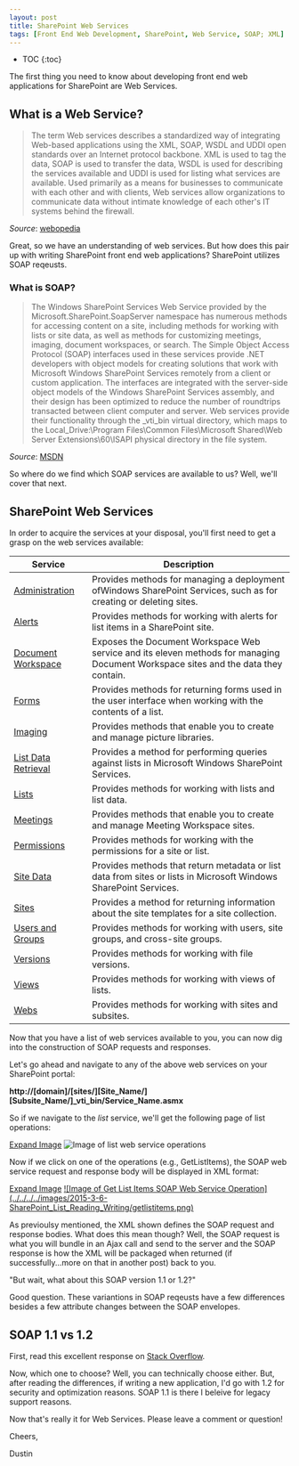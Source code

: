 ```yaml
---
layout: post
title: SharePoint Web Services
tags: [Front End Web Development, SharePoint, Web Service, SOAP; XML]
---
```

* TOC
{:toc}

The first thing you need to know about developing front end web applications for SharePoint are Web Services.

## What is a Web Service?
>The term Web services describes a standardized way of integrating Web-based applications using the XML, SOAP, WSDL and UDDI open standards over an Internet protocol backbone. XML is used to tag the data, SOAP is used to transfer the data, WSDL is used for describing the services available and UDDI is used for listing what services are available. Used primarily as a means for businesses to communicate with each other and with clients, Web services allow organizations to communicate data without intimate knowledge of each other's IT systems behind the firewall.

*Source*: [webopedia](http://www.webopedia.com/TERM/W/Web_Services.html)

Great, so we have an understanding of web services.  But how does this pair up with writing SharePoint front end web applications?  SharePoint utilizes SOAP reqeusts.

### What is SOAP?
>The Windows SharePoint Services Web Service provided by the Microsoft.SharePoint.SoapServer namespace has numerous methods for accessing content on a site, including methods for working with lists or site data, as well as methods for customizing meetings, imaging, document workspaces, or search.
The Simple Object Access Protocol (SOAP) interfaces used in these services provide .NET developers with object models for creating solutions that work with Microsoft Windows SharePoint Services remotely from a client or custom application. The interfaces are integrated with the server-side object models of the Windows SharePoint Services assembly, and their design has been optimized to reduce the number of roundtrips transacted between client computer and server.
Web services provide their functionality through the _vti_bin virtual directory, which maps to the Local_Drive:\Program Files\Common Files\Microsoft Shared\Web Server Extensions\60\ISAPI physical directory in the file system.

*Source*: [MSDN](https://msdn.microsoft.com/en-us/library/dd587241(v=office.11).aspx)

So where do we find which SOAP services are available to us?  Well, we'll cover that next.


## SharePoint Web Services 
In order to acquire the services at your disposal, you'll first need to get a grasp on the web services available:

| Service               | Description                                                                                                                        |
|-----------------------|------------------------------------------------------------------------------------------------------------------------------------|
| [Administration](https://msdn.microsoft.com/en-us/library/dd586087(v=office.11).aspx)        | Provides methods for managing a deployment ofWindows SharePoint Services, such as for creating or deleting sites.                  |
| [Alerts](https://msdn.microsoft.com/en-us/library/dd586093(v=office.11).aspx)                | Provides methods for working with alerts for list items in a SharePoint site.                                                      |
| [Document Workspace](https://msdn.microsoft.com/en-us/library/dd586103(v=office.11).aspx)    | Exposes the Document Workspace Web service and its eleven methods for managing Document Workspace sites and the data they contain. |
| [Forms](https://msdn.microsoft.com/en-us/library/dd586110(v=office.11).aspx)                 | Provides methods for returning forms used in the user interface when working with the contents of a list.                          |
| [Imaging](https://msdn.microsoft.com/en-us/library/dd586123(v=office.11).aspx)               | Provides methods that enable you to create and manage picture libraries.                                                           |
| [List Data Retrieval](https://msdn.microsoft.com/en-us/library/dd586096(v=office.11).aspx)   | Provides a method for performing queries against lists in Microsoft Windows SharePoint Services.                                   |
| [Lists](https://msdn.microsoft.com/en-us/library/dd586136(v=office.11).aspx)                 | Provides methods for working with lists and list data.                                                                             |
| [Meetings](https://msdn.microsoft.com/en-us/library/dd586165(v=office.11).aspx)              | Provides methods that enable you to create and manage Meeting Workspace sites.                                                     |
| [Permissions](https://msdn.microsoft.com/en-us/library/dd586179(v=office.11).aspx)           | Provides methods for working with the permissions for a site or list.                                                              |
| [Site Data](https://msdn.microsoft.com/en-us/library/dd586184(v=office.11).aspx)             | Provides methods that return metadata or list data from sites or lists in Microsoft Windows SharePoint Services.                   |
| [Sites](https://msdn.microsoft.com/en-us/library/dd586187(v=office.11).aspx)                 | Provides a method for returning information about the site templates for a site collection.                                        |
| [Users and Groups](https://msdn.microsoft.com/en-us/library/dd586193(v=office.11).aspx)      | Provides methods for working with users, site groups, and cross-site groups.                                                       |
| [Versions](https://msdn.microsoft.com/en-us/library/dd586197(v=office.11).aspx)              | Provides methods for working with file versions.                                                                                   |
| [Views](https://msdn.microsoft.com/en-us/library/dd586201(v=office.11).aspx)                 | Provides methods for working with views of lists.     | [Web Part Pages](https://msdn.microsoft.com/en-us/library/dd586207(v=office.11).aspx)        | Provides the methods to send information to and retrieve information from XML Web services.                                        |
| [Webs](https://msdn.microsoft.com/en-us/library/dd586211(v=office.11).aspx)                  | Provides methods for working with sites and subsites.                                                                              |


Now that you have a list of web services available to you, you can now dig into the construction of SOAP requests and responses.

Let's go ahead and navigate to any of the above web services on your SharePoint portal:

**http://[domain]/[sites/][Site_Name/][Subsite_Name/]_vti_bin/Service_Name.asmx**

So if we navigate to the *list* service, we'll get the following page of list operations:


[Expand Image](../../../../images/2015-3-6-SharePoint_List_Reading_Writing/lists.png)
![Image of list web service operations](../../../../images/2015-3-6-SharePoint_List_Reading_Writing/lists.png)

Now if we click on one of the operations (e.g., GetListItems), the SOAP web service request and response body will be displayed in XML format:


[Expand Image](../../../../images/2015-3-6-SharePoint_List_Reading_Writing/getlistitems.png)
[
![Image of Get List Items SOAP Web Service Operation]
(../../../../images/2015-3-6-SharePoint_List_Reading_Writing/getlistitems.png)
](../../../../images/2015-3-6-SharePoint_List_Reading_Writing/getlistitems.png)

As previoulsy mentioned, the XML shown defines the SOAP request and response bodies.  What does this mean though?  Well, the SOAP request is what you will bundle in an Ajax call and send to the server and the SOAP response is how the XML will be packaged when returned (if successfully...more on that in another post) back to you.

"But wait, what about this SOAP version 1.1 or 1.2?"

Good question.  These variantions in SOAP reqeusts have a few differences besides a few attribute changes between the SOAP envelopes.

## SOAP 1.1 vs 1.2
First, read this excellent response on [Stack Overflow](http://stackoverflow.com/a/8588362).

Now, which one to choose?  Well, you can technically choose either.  But, after reading the differences, if writing a new application, I'd go with 1.2 for security and optimization reasons.  SOAP 1.1 is there I beleive for legacy support reasons.

Now that's really it for Web Services.  Please leave a comment or question!


Cheers,

Dustin